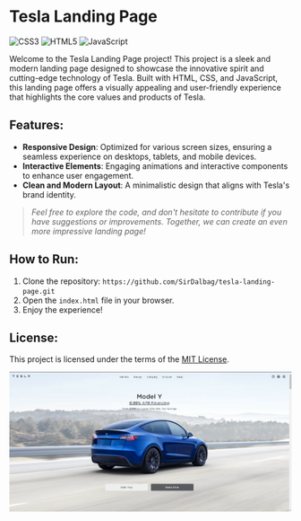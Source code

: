# Tesla Landing Page

![CSS3](https://img.shields.io/badge/css3-%231572B6.svg?style=for-the-badge&logo=css3&logoColor=white)
![HTML5](https://img.shields.io/badge/html5-%23E34F26.svg?style=for-the-badge&logo=html5&logoColor=white)
![JavaScript](https://img.shields.io/badge/javascript-%23323330.svg?style=for-the-badge&logo=javascript&logoColor=%23F7DF1E)

Welcome to the Tesla Landing Page project! This project is a sleek and modern landing page designed to showcase the innovative spirit and cutting-edge technology of Tesla. Built with HTML, CSS, and JavaScript, this landing page offers a visually appealing and user-friendly experience that highlights the core values and products of Tesla.

## Features:

- **Responsive Design**: Optimized for various screen sizes, ensuring a seamless experience on desktops, tablets, and mobile devices.
- **Interactive Elements**: Engaging animations and interactive components to enhance user engagement.
- **Clean and Modern Layout**: A minimalistic design that aligns with Tesla's brand identity.

> _Feel free to explore the code, and don't hesitate to contribute if you have suggestions or improvements. Together, we can create an even more impressive landing page!_

## How to Run:

1. Clone the repository: `https://github.com/SirDalbag/tesla-landing-page.git`
2. Open the `index.html` file in your browser.
3. Enjoy the experience!

## License:

This project is licensed under the terms of the [MIT License](https://github.com/SirDalbag/tesla-landing-page/blob/master/LICENSE.txt).

![Preview](https://github.com/SirDalbag/tesla-landing-page/blob/master/public/assets/images/preview.png)
